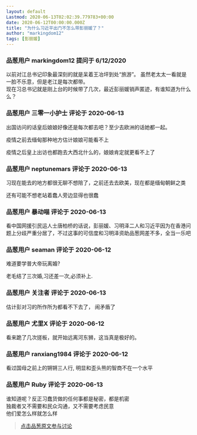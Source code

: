 ```yaml
---
layout: default
Lastmod: 2020-06-13T02:02:39.779783+00:00
date: 2020-06-12T00:00:00.000Z
title: "为什么习近平出门不怎么带彭丽媛了？"
author: "markingdom12"
tags: [彭丽媛]
---
```



### 品葱用户 **markingdom12** 提问于 6/12/2020
    
以前对江总书记印象最深刻的就是呆着王冶坪到处“旅游”。 虽然老太太一看就是一脸不乐意，但是老江是每次都带。  
现在习总书记就是刚上台的时候带了几次，最近彭丽媛销声匿迹，有谁知道为什么么？
    
                

### 品葱用户 **三零一小护士** 评论于 2020-06-13
        
出国访问的话皇后娘娘好像还是每次都去吧？至少去欧洲的话她都一起。  
  
疫情之前去缅甸那种地方估计娘娘可能看不上  
  
疫情之后皇上出访也都跑去大西北什么的，娘娘肯定就更看不上了
        
                

### 品葱用户 **neptunemars** 评论于 2020-06-13
        
习现在能去的地方都很无聊不想陪了，之前还去去欧美，现在都是缅甸朝鲜之类  
  
还有可能不想老站着蠢人旁边显得也很蠢
        
                

### 品葱用户 **暴动喵** 评论于 2020-06-13
        
看中国网援引民运人士唐柏桥的话说，彭丽媛、习明泽二人和习近平因为在香港问题上分歧严重分居了，不过这事的可信度和习明泽资助品葱网差不多，全当一乐吧
        
                

### 品葱用户 **seaman** 评论于 2020-06-12
        
难道要学普大帝玩离婚?  
  
老毛结了三次婚,习还差一次,必须补上.
        
                

### 品葱用户 **关注者** 评论于 2020-06-13
        
估计彭对习的所作所为都看不下去了， 闹矛盾了
        
                

### 品葱用户 **尤里X** 评论于 2020-06-12
        
看来跪了几次搓板，就开始远离河东狮，这当真是极好的。
        
                

### 品葱用户 **ranxiang1984** 评论于 2020-06-12
        
看过国母之前上的锵锵三人行, 明显和歪头熊的智商不在一个水平
        
                

### 品葱用户 **Ruby** 评论于 2020-06-13
        
谁知道呢？反正习蠢货做的任何事都是秘密，都是机密  
独裁者又不需要和民众沟通，又不需要考虑民意  
他们爱怎么样就怎么样
        
                





> [点击品葱原文参与讨论](https://pincong.rocks/question/27158)

